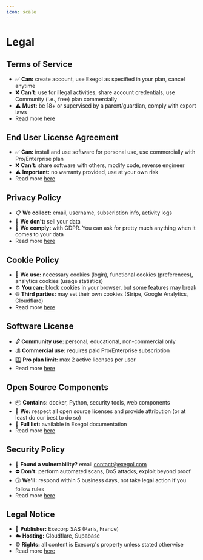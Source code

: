 ```yaml
---
icon: scale
---
```


# Legal

## Terms of Service
- :white_check_mark: **Can:** create account, use Exegol as specified in your plan, cancel anytime
- :x: **Can't:** use for illegal activities, share account credentials, use Community (i.e., free) plan commercially
- :warning: **Must:** be 18+ or supervised by a parent/guardian, comply with export laws
- Read more [here](./terms-of-service.md)

## End User License Agreement 
- :white_check_mark: **Can:** install and use software for personal use, use commercially with Pro/Enterprise plan
- :x: **Can't:** share software with others, modify code, reverse engineer
- :warning: **Important:** no warranty provided, use at your own risk
- Read more [here](./eula.md)

## Privacy Policy
- :clipboard: **We collect:** email, username, subscription info, activity logs
- :no_entry_sign: **We don't:** sell your data
- :scroll: **We comply:** with GDPR. You can ask for pretty much anything when it comes to your data
- Read more [here](./privacy-policy.md)

## Cookie Policy
- :cookie: **We use:** necessary cookies (login), functional cookies (preferences), analytics cookies (usage statistics)
- :gear: **You can:** block cookies in your browser, but some features may break
- :globe_with_meridians: **Third parties:** may set their own cookies (Stripe, Google Analytics, Cloudflare)
- Read more [here](./cookie-policy.md)

## Software License
- :unlock: **Community use:** personal, educational, non-commercial only
- :moneybag: **Commercial use:** requires paid Pro/Enterprise subscription
- :two: **Pro plan limit:** max 2 active licenses per user
- Read more [here](./software-license.md)

## Open Source Components
- :package: **Contains:** docker, Python, security tools, web components
- :handshake: **We:** respect all open source licenses and provide attribution (or at least do our best to do so)
- :page_facing_up: **Full list:** available in Exegol documentation
- Read more [here](./open-source-components.md)

## Security Policy
- :bug: **Found a vulnerability?** email contact@exegol.com
- :no_entry: **Don't:** perform automated scans, DoS attacks, exploit beyond proof
- :clock5: **We'll:** respond within 5 business days, not take legal action if you follow rules
- Read more [here](./security-policy.md)

## Legal Notice
- :office: **Publisher:** Execorp SAS (Paris, France)
- :cloud: **Hosting:** Cloudflare, Supabase
- :copyright: **Rights:** all content is Execorp's property unless stated otherwise
- Read more [here](./legal-notice.md)
